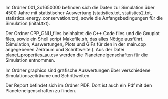 Im Ordner 001_3x1650000 befinden sich die Daten zur Simulation über 4500 Jahre mit statistischer Auswertung (statistics.txt, statistics2.txt, statistics_energy_conservation.txt), sowie die Anfangsbedingungen für die Simulation (inital.txt).

Der Ordner CPP_GNU_files beinhaltet die C++ Code files und die Gnuplot files, sowie ein Shell script Makefile.sh, das alles Nötige ausführt. (Simulation, Auswertungen, Plots und GIFs für den in der main.cpp angegebenen Zeitraum und Schrittweite.).
Aus der Datei planet_properties_au.csv werden die Planeteneigenschaften für die Simulation entnommen.

Im Ordner graphics sind grafische Auswertungen über verschiedene Simulationszeiträume und Schrittweiten.

Der Report befindet sich im Ordner PDF. Dort ist auch ein Pdf mit den Planeteneigenschaften zu finden.